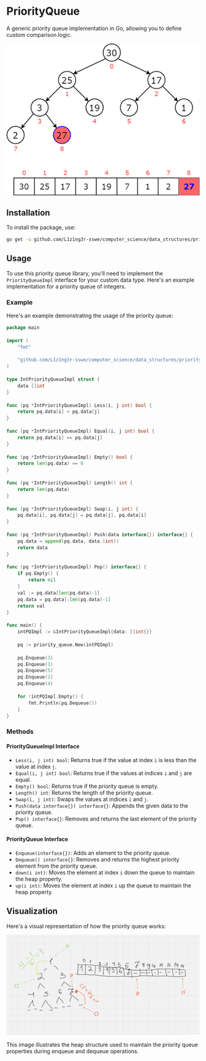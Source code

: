 # PriorityQueue 

A generic priority queue implementation in Go, allowing you to define custom comparison logic.

![Priority Queue](./assets/image1.png)

## Installation

To install the package, use:

```sh
go get -u github.com/L1z1ng3r-sswe/computer_science/data_structures/priority_queue
```

## Usage

To use this priority queue library, you'll need to implement the `PriorityQueueImpl` interface for your custom data type. Here's an example implementation for a priority queue of integers.

### Example

Here's an example demonstrating the usage of the priority queue:

```go
package main

import (
	"fmt"

	"github.com/L1z1ng3r-sswe/computer_science/data_structures/priority_queue"
)

type IntPriorityQueueImpl struct {
	data []int
}

func (pq *IntPriorityQueueImpl) Less(i, j int) bool {
	return pq.data[i] < pq.data[j]
}

func (pq *IntPriorityQueueImpl) Equal(i, j int) bool {
	return pq.data[i] == pq.data[j]
}

func (pq *IntPriorityQueueImpl) Empty() bool {
	return len(pq.data) == 0
}

func (pq *IntPriorityQueueImpl) Length() int {
	return len(pq.data)
}

func (pq *IntPriorityQueueImpl) Swap(i, j int) {
	pq.data[i], pq.data[j] = pq.data[j], pq.data[i]
}

func (pq *IntPriorityQueueImpl) Push(data interface{}) interface{} {
	pq.data = append(pq.data, data.(int))
	return data
}

func (pq *IntPriorityQueueImpl) Pop() interface{} {
	if pq.Empty() {
		return nil
	}
	val := pq.data[len(pq.data)-1]
	pq.data = pq.data[:len(pq.data)-1]
	return val
}

func main() {
	intPQImpl := &IntPriorityQueueImpl{data: []int{}}

	pq := priority_queue.New(intPQImpl)

	pq.Enqueue(3)
	pq.Enqueue(1)
	pq.Enqueue(5)
	pq.Enqueue(2)
	pq.Enqueue(4)

	for !intPQImpl.Empty() {
		fmt.Println(pq.Dequeue())
	}
}
```

### Methods

#### PriorityQueueImpl Interface

- `Less(i, j int) bool`: Returns true if the value at index `i` is less than the value at index `j`.
- `Equal(i, j int) bool`: Returns true if the values at indices `i` and `j` are equal.
- `Empty() bool`: Returns true if the priority queue is empty.
- `Length() int`: Returns the length of the priority queue.
- `Swap(i, j int)`: Swaps the values at indices `i` and `j`.
- `Push(data interface{}) interface{}`: Appends the given data to the priority queue.
- `Pop() interface{}`: Removes and returns the last element of the priority queue.

#### PriorityQueue Interface

- `Enqueue(interface{})`: Adds an element to the priority queue.
- `Dequeue() interface{}`: Removes and returns the highest priority element from the priority queue.
- `down(i int)`: Moves the element at index `i` down the queue to maintain the heap property.
- `up(i int)`: Moves the element at index `i` up the queue to maintain the heap property.

## Visualization

Here's a visual representation of how the priority queue works:

![Priority Queue](./assets/image.png)

This image illustrates the heap structure used to maintain the priority queue properties during enqueue and dequeue operations.